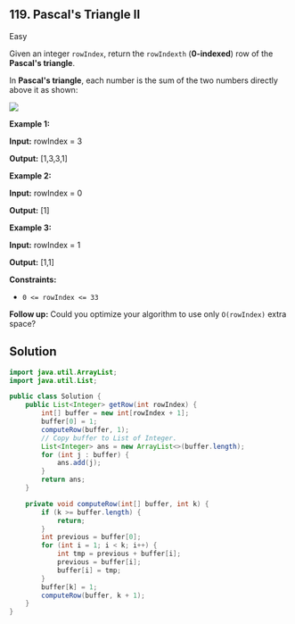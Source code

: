 ## 119\. Pascal's Triangle II

Easy

Given an integer `rowIndex`, return the `rowIndexth` (**0-indexed**) row of the **Pascal's triangle**.

In **Pascal's triangle**, each number is the sum of the two numbers directly above it as shown:

![](https://upload.wikimedia.org/wikipedia/commons/0/0d/PascalTriangleAnimated2.gif)

**Example 1:**

**Input:** rowIndex = 3

**Output:** [1,3,3,1] 

**Example 2:**

**Input:** rowIndex = 0

**Output:** [1] 

**Example 3:**

**Input:** rowIndex = 1

**Output:** [1,1] 

**Constraints:**

*   `0 <= rowIndex <= 33`

**Follow up:** Could you optimize your algorithm to use only `O(rowIndex)` extra space?

## Solution

```java
import java.util.ArrayList;
import java.util.List;

public class Solution {
    public List<Integer> getRow(int rowIndex) {
        int[] buffer = new int[rowIndex + 1];
        buffer[0] = 1;
        computeRow(buffer, 1);
        // Copy buffer to List of Integer.
        List<Integer> ans = new ArrayList<>(buffer.length);
        for (int j : buffer) {
            ans.add(j);
        }
        return ans;
    }

    private void computeRow(int[] buffer, int k) {
        if (k >= buffer.length) {
            return;
        }
        int previous = buffer[0];
        for (int i = 1; i < k; i++) {
            int tmp = previous + buffer[i];
            previous = buffer[i];
            buffer[i] = tmp;
        }
        buffer[k] = 1;
        computeRow(buffer, k + 1);
    }
}
```